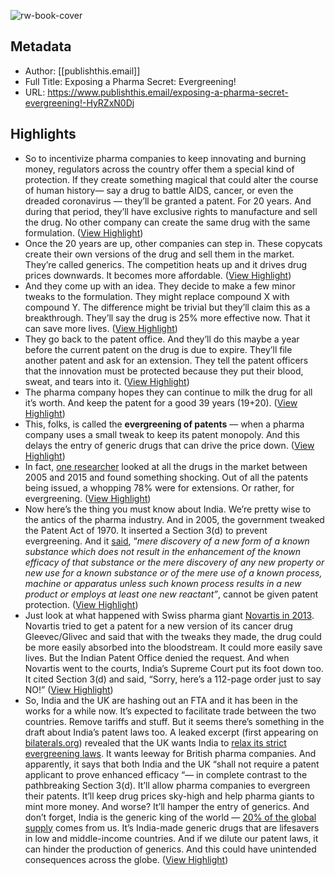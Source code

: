 ![rw-book-cover](https://readwise-assets.s3.amazonaws.com/static/images/article2.74d541386bbf.png)

## Metadata
- Author: [[publishthis.email]]
- Full Title: Exposing a Pharma Secret: Evergreening!
- URL: https://www.publishthis.email/exposing-a-pharma-secret-evergreening!-HyRZxN0Dj

## Highlights
- So to incentivize pharma companies to keep innovating and burning money, regulators across the country offer them a special kind of protection. If they create something magical that could alter the course of human history— say a drug to battle AIDS, cancer, or even the dreaded coronavirus — they’ll be granted a patent. For 20 years. And during that period, they’ll have exclusive rights to manufacture and sell the drug. No other company can create the same drug with the same formulation. ([View Highlight](https://read.readwise.io/read/01h18psyykpszvw6crtrfazp4h))
- Once the 20 years are up, other companies can step in. These copycats create their own versions of the drug and sell them in the market. They’re called generics. The competition heats up and it drives drug prices downwards. It becomes more affordable. ([View Highlight](https://read.readwise.io/read/01h18ptp36qq8v5n2bq6fxr1xf))
- And they come up with an idea. They decide to make a few minor tweaks to the formulation. They might replace compound X with compound Y. The difference might be trivial but they’ll claim this as a breakthrough. They’ll say the drug is 25% more effective now. That it can save more lives. ([View Highlight](https://read.readwise.io/read/01h18pw8wkzbrrmg26srnezteq))
- They go back to the patent office. And they’ll do this maybe a year before the current patent on the drug is due to expire. They’ll file another patent and ask for an extension. They tell the patent officers that the innovation must be protected because they put their blood, sweat, and tears into it. ([View Highlight](https://read.readwise.io/read/01h18pwcv463t5gjwp14de158r))
- The pharma company hopes they can continue to milk the drug for all it’s worth. And keep the patent for a good 39 years (19+20). ([View Highlight](https://read.readwise.io/read/01h18pwgv3xne08qja2prz6aye))
- This, folks, is called the **evergreening of patents** — when a pharma company uses a small tweak to keep its patent monopoly. And this delays the entry of generic drugs that can drive the price down. ([View Highlight](https://read.readwise.io/read/01h18pwsgzdexf6bqgr40g356k))
- In fact, [one researcher](https://rn619dmj.r.us-east-1.awstrack.me/L0/https:%2F%2Facademic.oup.com%2Fjlb%2Farticle%2F5%2F3%2F590%2F5232981/1/01000184ead4b0ac-72f07205-835d-4f47-96c6-387644b75d37-000000/dQ7Nm9CDMYkhQ2x4F-N-UxgIm4E=299) looked at all the drugs in the market between 2005 and 2015 and found something shocking. Out of all the patents being issued, a whopping 78% were for extensions. Or rather, for evergreening. ([View Highlight](https://read.readwise.io/read/01h18px4pa1acxm2jbth4qs783))
- Now here’s the thing you must know about India. We’re pretty wise to the antics of the pharma industry. And in 2005, the government tweaked the Patent Act of 1970. It inserted a Section 3(d) to prevent evergreening. And it [said](https://rn619dmj.r.us-east-1.awstrack.me/L0/https:%2F%2Fwww.ip-watch.org%2F2018%2F05%2F20%2Ffive-years-indian-supreme-courts-novartis-verdict%2F/1/01000184ead4b0ac-72f07205-835d-4f47-96c6-387644b75d37-000000/Fe3LKa8XAdJTWPOV3ylxJA4YGH4=299), “*mere discovery of a* *new form of a known substance which does not result in the enhancement of the known efficacy* *of that substance or the* *mere discovery of any new property* *or new use for a known substance or of the* *mere use of a known process, machine or apparatus unless such known process results in a new product or employs at least one new reactant”*, cannot be given patent protection. ([View Highlight](https://read.readwise.io/read/01h18pxxeb750n7cpta8nd74ak))
- Just look at what happened with Swiss pharma giant [Novartis in 2013](https://rn619dmj.r.us-east-1.awstrack.me/L0/https:%2F%2Fwww.ip-watch.org%2F2018%2F05%2F20%2Ffive-years-indian-supreme-courts-novartis-verdict%2F/2/01000184ead4b0ac-72f07205-835d-4f47-96c6-387644b75d37-000000/DDoFNmbQj2FHf5snnb2JwaFxi0M=299). Novartis tried to get a patent for a new version of its cancer drug Gleevec/Glivec and said that with the tweaks they made, the drug could be more easily absorbed into the bloodstream. It could more easily save lives. But the Indian Patent Office denied the request. And when Novartis went to the courts, India’s Supreme Court put its foot down too. It cited Section 3(d) and said, “Sorry, here’s a 112-page order just to say NO!” ([View Highlight](https://read.readwise.io/read/01h18pzasdgm6hjtbwbty85h4f))
- So, India and the UK are hashing out an FTA and it has been in the works for a while now. It’s expected to facilitate trade between the two countries. Remove tariffs and stuff. But it seems there’s something in the draft about India’s patent laws too. A leaked excerpt (first appearing on [bilaterals.org](http://bilaterals.org)) revealed that the UK wants India to [relax its strict evergreening laws](https://rn619dmj.r.us-east-1.awstrack.me/L0/https:%2F%2Fwww.livemint.com%2Feconomy%2Findiauk-fta-lands-in-row-over-patent-evergreening-11668707411909.html/1/01000184ead4b0ac-72f07205-835d-4f47-96c6-387644b75d37-000000/E7JBhT4yKmxzRK60eJqBEjhGh0E=299). It wants leeway for British pharma companies. And apparently, it says that both India and the UK “shall not require a patent applicant to prove enhanced efficacy “— in complete contrast to the pathbreaking Section 3(d). It’ll allow pharma companies to evergreen their patents. It’ll keep drug prices sky-high and help pharma giants to mint more money. And worse? It’ll hamper the entry of generics. And don’t forget, India is the generic king of the world — [20% of the global supply](https://rn619dmj.r.us-east-1.awstrack.me/L0/https:%2F%2Fwww.ibef.org%2Fexports%2Fpharmaceutical-exports-from-india/1/01000184ead4b0ac-72f07205-835d-4f47-96c6-387644b75d37-000000/GVHrIBsGDNS4hJH1YoqBYYAv5I4=299) comes from us. It’s India-made generic drugs that are lifesavers in low and middle-income countries. And if we dilute our patent laws, it can hinder the production of generics. And this could have unintended consequences across the globe. ([View Highlight](https://read.readwise.io/read/01h18q0rzpt6jt51hs1058kgra))
